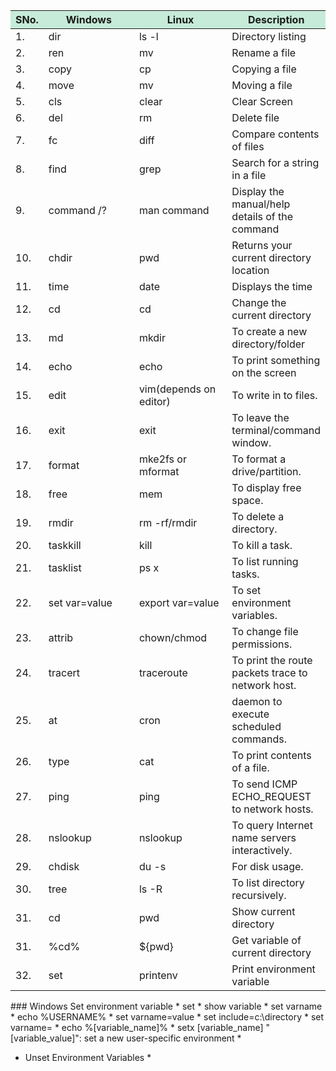 
<table class="linux-vs-windows-table">
    <thead>
      <tr><th style="background-color:#c6ebd9;width:10%">SNo.</th>
        <th style="background-color:#c6ebd9;width:30%">Windows</th>
        <th style="background-color:#c6ebd9;width:30%">Linux</th>
        <th style="background-color:#c6ebd9;width:30%">Description</th>
      </tr>
    </thead>
    <tbody>
      <tr> <td>1.</td> <td>dir</td><td>ls -l</td><td>Directory listing</td></tr>
      <tr> <td>2.</td> <td>ren</td> <td>mv</td><td>Rename a file</td> </tr>
      <tr><td>3.</td><td>copy</td><td>cp</td><td>Copying a file</td></tr>
      <tr><td>4.</td><td>move</td><td>mv</td><td>Moving a file</td></tr>
      <tr><td>5.</td><td>cls</td><td>clear</td><td>Clear Screen</td></tr>
      <tr><td>6.</td><td>del</td><td>rm</td><td>Delete file</td></tr>
      <tr><td>7.</td><td>fc</td><td>diff</td><td>Compare contents of files</td></tr>
      <tr><td>8.</td><td>find</td><td>grep</td><td>Search for a string in a file</td></tr>
      <tr><td>9.</td><td>command /?</td><td>man command</td><td>Display the manual/help details of the command</td></tr>
      <tr><td>10.</td><td>chdir</td><td>pwd</td><td>Returns your current directory location</td></tr>
      <tr><td>11.</td><td>time</td><td>date</td><td>Displays the time</td></tr>
      <tr><td>12.</td><td>cd</td><td>cd</td><td>Change the current directory</td></tr>
      <tr><td>13.</td><td>md</td><td>mkdir</td><td>To create a new directory/folder</td></tr>
      <tr><td>14.</td><td>echo</td><td>echo</td><td>To print something on the screen</td></tr>
      <tr><td>15.</td><td>edit</td><td>vim(depends on editor)</td><td>To write in to files.</td></tr>
      <tr><td>16.</td><td>exit</td><td>exit</td><td>To leave the terminal/command window.</td></tr>
      <tr><td>17.</td><td>format</td><td>mke2fs or mformat</td><td>To format a drive/partition.</td></tr>
      <tr><td>18.</td><td>free</td><td>mem</td><td>To display free space.</td></tr>
      <tr><td>19.</td><td>rmdir</td><td>rm -rf/rmdir</td><td>To delete a directory.</td></tr>
      <tr><td>20.</td><td>taskkill</td><td>kill</td><td>To kill a task.</td></tr>
      <tr><td>21.</td><td>tasklist</td><td>ps x</td><td>To list running tasks.</td></tr>
      <tr><td>22.</td><td>set var=value</td><td>export var=value</td><td>To set environment variables.</td></tr>
      <tr><td>23.</td><td>attrib</td><td>chown/chmod</td><td>To change file permissions.</td></tr>
      <tr><td>24.</td><td>tracert</td><td>traceroute</td><td>To print the route packets trace to network host.</td></tr>
      <tr><td>25.</td><td>at</td><td>cron</td><td>daemon to execute scheduled commands.</td></tr>
      <tr><td>26.</td><td>type</td><td>cat</td><td>To print contents of a file.</td></tr>
      <tr><td>27.</td><td>ping</td><td>ping</td><td>To send ICMP ECHO_REQUEST to network hosts.</td></tr>
      <tr><td>28.</td><td>nslookup</td><td>nslookup</td><td>To query Internet name servers interactively.</td></tr>
      <tr><td>29.</td><td>chdisk</td><td>du -s</td><td>For disk usage.</td></tr>
      <tr><td>30.</td><td>tree</td><td>ls -R</td><td>To list directory recursively.</td></tr>
      <tr><td>31.</td><td> cd </td><td> pwd </td><td>Show current directory</td></tr>
      <tr><td>31.</td><td> %cd% </td><td> ${pwd} </td><td>Get variable of current directory</td></tr>
      <tr><td>32.</td><td> set </td><td>  printenv </td><td>Print environment variable</td></tr>
  </tbody>
</table>
### Windows Set environment variable
* set 
    * show variable
* set varname
    * echo %USERNAME%
* set varname=value
    * set include=c:\directory
* set varname=
* echo %[variable_name]%
* setx [variable_name] "[variable_value]": set a new user-specific environment
    * 

* Unset Environment Variables 
    * 
